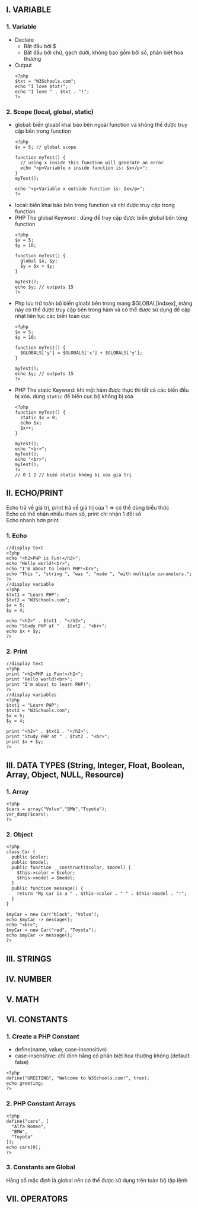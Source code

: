## I. VARIABLE
### 1. Variable
* Declare
  * Bắt đầu bởi $
  * Bắt đầu bởi chữ, gạch dưới, không bao gồm bởi số, phân biệt hoa thương 
* Output
  ```
  <?php
  $txt = "W3Schools.com";
  echo "I love $txt!";
  echo "I love " . $txt . "!";
  ?>
  
  ``` 
### 2. Scope (local, global, static)
* global: biến gloabl khai báo bên ngoài function và không thể được truy cập bên trong function
  ```
  <?php
  $x = 5; // global scope

  function myTest() {
    // using x inside this function will generate an error
    echo "<p>Variable x inside function is: $x</p>";
  }
  myTest();

  echo "<p>Variable x outside function is: $x</p>";
  ?>
  ```
* local: biến khai báo bên trong function và chỉ được truy cập trong function
* PHP The global Keyword : dùng để truy cập được biến global bên tỏng function
  ```
  <?php
  $x = 5;
  $y = 10;

  function myTest() {
    global $x, $y;
    $y = $x + $y;
  }

  myTest();
  echo $y; // outputs 15
  ?>
  ```
* Php lưu trữ toàn bộ biến gloabl bên trong mang $GLOBAL[indxex], mảng này có thể được truy cập bên trong hàm và có thể được sử dụng để cập nhật liên tục các biến toàn cục
  ```
  <?php
  $x = 5;
  $y = 10;

  function myTest() {
    $GLOBALS['y'] = $GLOBALS['x'] + $GLOBALS['y'];
  }

  myTest();
  echo $y; // outputs 15
  ?>
  ```
* PHP The static Keyword: khi một hàm được thực thi tất cả các biến đều bị xóa. dùng ```static``` để biến cục bộ không bị xóa
  ```
  <?php
  function myTest() {
    static $x = 0;
    echo $x;
    $x++;
  }

  myTest();
  echo "<br>";
  myTest();
  echo "<br>";
  myTest();
  ?> 
  // 0 1 2 // biến static không bị xóa giá trị
  ```
## II. ECHO/PRINT
Echo trả về giá trị, print trả về giá trị của 1 => có thể dùng biểu thức </br>
Echo có thể nhận nhiều tham số, print chỉ nhận 1 đối số </br>
Echo nhanh hơn print </br>
### 1. Echo
```
//display text
<?php
echo "<h2>PHP is Fun!</h2>";
echo "Hello world!<br>";
echo "I'm about to learn PHP!<br>";
echo "This ", "string ", "was ", "made ", "with multiple parameters.";
?>
//display variable
<?php
$txt1 = "Learn PHP";
$txt2 = "W3Schools.com";
$x = 5;
$y = 4;

echo "<h2>" . $txt1 . "</h2>";
echo "Study PHP at " . $txt2 . "<br>";
echo $x + $y;
?>
```
### 2. Print
```
//display text
<?php
print "<h2>PHP is Fun!</h2>";
print "Hello world!<br>";
print "I'm about to learn PHP!";
?>
//display variables
<?php
$txt1 = "Learn PHP";
$txt2 = "W3Schools.com";
$x = 5;
$y = 4;

print "<h2>" . $txt1 . "</h2>";
print "Study PHP at " . $txt2 . "<br>";
print $x + $y;
?>
```
## III. DATA TYPES (String, Integer, Float, Boolean, Array, Object, NULL, Resource)
### 1. Array
```
<?php
$cars = array("Volvo","BMW","Toyota");
var_dump($cars);
?>
```
### 2. Object
```
<?php
class Car {
  public $color;
  public $model;
  public function __construct($color, $model) {
    $this->color = $color;
    $this->model = $model;
  }
  public function message() {
    return "My car is a " . $this->color . " " . $this->model . "!";
  }
}

$myCar = new Car("black", "Volvo");
echo $myCar -> message();
echo "<br>";
$myCar = new Car("red", "Toyota");
echo $myCar -> message();
?>
```
## III. STRINGS
## IV. NUMBER
## V. MATH
## VI. CONSTANTS
### 1. Create a PHP Constant
* define(name, value, case-insensitive) </br>
* case-insensitive: chỉ định hằng có phân biệt hoa thường không (default: false) </br>
```
<?php
define("GREETING", "Welcome to W3Schools.com!", true);
echo greeting;
?>
```
### 2. PHP Constant Arrays
```
<?php
define("cars", [
  "Alfa Romeo",
  "BMW",
  "Toyota"
]);
echo cars[0];
?>
```
### 3. Constants are Global
Hằng số mặc định là global nên có thế được sử dụng trên toàn bộ tập lệnh </br>
## VII. OPERATORS
